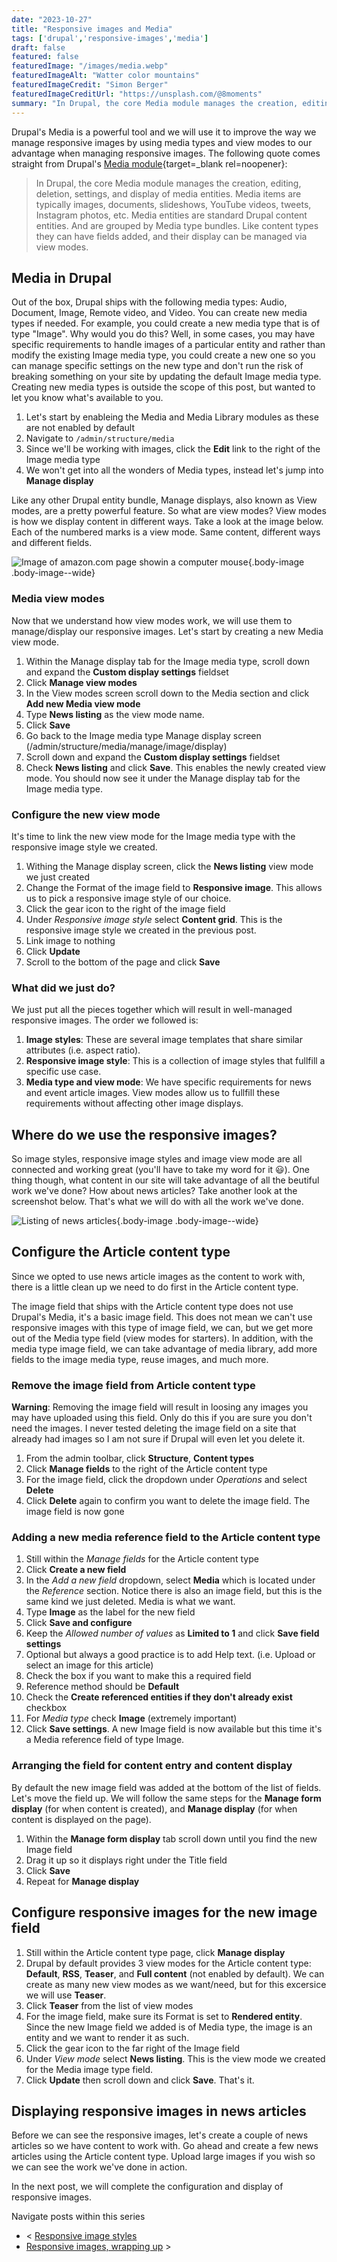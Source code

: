 ```yaml
---
date: "2023-10-27"
title: "Responsive images and Media"
tags: ['drupal','responsive-images','media']
draft: false
featured: false
featuredImage: "/images/media.webp"
featuredImageAlt: "Watter color mountains"
featuredImageCredit: "Simon Berger"
featuredImageCreditUrl: "https://unsplash.com/@8moments"
summary: "In Drupal, the core Media module manages the creation, editing, deletion, settings, and display of media entities."
---
```

Drupal's Media is a powerful tool and we will use it to improve the way we manage responsive images by using media types and view modes to our advantage when managing responsive images. The following quote comes straight from Drupal's [Media module](https://www.drupal.org/docs/8/core/modules/media/overview){target=_blank rel=noopener}:

> In Drupal, the core Media module manages the creation, editing, deletion, settings, and display of media entities. Media items are typically images, documents, slideshows, YouTube videos, tweets, Instagram photos, etc. Media entities are standard Drupal content entities. And are grouped by Media type bundles. Like content types they can have fields added, and their display can be managed via view modes.

## Media in Drupal

Out of the box, Drupal ships with the following media types: Audio, Document, Image, Remote video, and Video.  You can create new media types if needed. For example, you could create a new media type that is of type "Image".  Why would you do this?  Well, in some cases, you may have specific requirements to handle images of a particular entity and rather than modify the existing Image media type, you could create a new one so you can manage specific settings on the new type and don't run the risk of breaking something on your site by updating the default Image media type. Creating new media types is outside the scope of this post, but wanted to let you know what's available to you.

1. Let's start by enableing the Media and Media Library modules as these are not enabled by default
1. Navigate to `/admin/structure/media`
1. Since we'll be working with images, click the **Edit** link to the right of the Image media type
1. We won't get into all the wonders of Media types, instead let's jump into **Manage display**

Like any other Drupal entity bundle, Manage displays, also known as View modes, are a pretty powerful feature. So what are view modes?  View modes is how we display content in different ways.  Take a look at the image below.  Each of the numbered marks is a view mode. Same content, different ways and different fields.

![Image of amazon.com page showin a computer mouse](/images/modes.webp){.body-image .body-image--wide}

### Media view modes

Now that we understand how view modes work, we will use them to manage/display our responsive images. Let's start by creating a new Media view mode.

1. Within the Manage display tab for the Image media type, scroll down and expand the **Custom display settings** fieldset
1. Click **Manage view modes**
1. In the View modes screen scroll down to the Media section and click **Add new Media view mode**
1. Type **News listing** as the view mode name.
1. Click **Save**
1. Go back to the Image media type Manage display screen (/admin/structure/media/manage/image/display)
1. Scroll down and expand the **Custom display settings** fieldset
1. Check **News listing** and click **Save**.  This enables the newly created view mode.  You should now see it under the Manage display tab for the Image media type.

### Configure the new view mode

It's time to link the new view mode for the Image media type with the responsive image style we created.

1. Withing the Manage display screen, click the **News listing** view mode we just created
1. Change the Format of the image field to **Responsive image**.  This allows us to pick a responsive image style of our choice.
1. Click the gear icon to the right of the image field
1. Under _Responsive image style_ select **Content grid**.  This is the responsive image style we created in the previous post.
1. Link image to nothing
1. Click **Update**
1. Scroll to the bottom of the page and click **Save**

### What did we just do?

We just put all the pieces together which will result in well-managed responsive images. The order we followed is:

1. **Image styles**: These are several image templates that share similar attributes (i.e. aspect ratio).
1. **Responsive image style**: This is a collection of image styles that fullfill a specific use case.
1. **Media type and view mode**: We have specific requirements for news and event article images. View modes allow us to fullfill these requirements without affecting other image displays.

## Where do we use the responsive images?

So image styles, responsive image styles and image view mode are all connected and working great (you'll have to take my word for it 😃).  One thing though, what content in our site will take advantage of all the beutiful work we've done?  How about news articles? Take another look at the screenshot below. That's what we will do with all the work we've done.

![Listing of news articles](/images/list.webp){.body-image .body-image--wide}

## Configure the Article content type

Since we opted to use news article images as the content to work with, there is a little clean up we need to do first in the Article content type.

The image field that ships with the Article content type does not use Drupal's Media, it's a basic image field. This does not mean we can't use responsive images with this type of image field, we can, but we get more out of the Media type field (view modes for starters). In addition, with the media type image field, we can take advantage of media library, add more fields to the image media type, reuse images, and much more.

### Remove the image field from Article content type

**Warning**: Removing the image field will result in loosing any images you may have uploaded using this field.  Only do this if you are sure you don't need the images. I never tested deleting the image field on a site that already had images so I am not sure if Drupal will even let you delete it.

1. From the admin toolbar, click **Structure**, **Content types**
1. Click **Manage fields** to the right of the Article content type
1. For the image field, click the dropdown under _Operations_ and select **Delete**
1. Click **Delete** again to confirm you want to delete the image field.  The image field is now gone

### Adding a new media reference field to the Article content type

1. Still within the _Manage fields_ for the Article content type
1. Click **Create a new field**
1. In the _Add a new field_ dropdown, select **Media** which is located under the _Reference_ section. Notice there is also an image field, but this is the same kind we just deleted.  Media is what we want.
1. Type **Image** as the label for the new field
1. Click **Save and configure**
1. Keep the _Allowed number of values_ as **Limited to 1** and click **Save field settings**
1. Optional but always a good practice is to add Help text. (i.e. Upload or select an image for this article)
1. Check the box if you want to make this a required field
1. Reference method should be **Default**
1. Check the **Create referenced entities if they don't already exist** checkbox
1. For _Media type_ check **Image** (extremely important)
1. Click **Save settings**.  A new Image field is now available but this time it's a Media reference field of type Image.

### Arranging the field for content entry and content display

By default the new image field was added at the bottom of the list of fields. Let's move the field up.  We will follow the same steps for the **Manage form display** (for when content is created), and **Manage display** (for when content is displayed on the page).

1. Within the **Manage form display** tab scroll down until you find the new Image field
1. Drag it up so it displays right under the Title field
1. Click **Save**
1. Repeat for **Manage display**

## Configure responsive images for the new image field

1. Still within the Article content type page, click **Manage display**
1. Drupal by default provides 3 view modes for the Article content type: **Default**, **RSS**, **Teaser**, and **Full content** (not enabled by default).  We can create as many new view modes as we want/need, but for this excersice we will use **Teaser**.
1. Click **Teaser** from the list of view modes
1. For the image field, make sure its Format is set to **Rendered entity**.  Since the new Image field we added is of Media type, the image is an entity and we want to render it as such.
1. Click the gear icon to the far right of the Image field
1. Under _View mode_ select **News listing**. This is the view mode we created for the Media image type field.
1. Click **Update** then scroll down and click **Save**.  That's it.

## Displaying responsive images in news articles

Before we can see the responsive images, let's create a couple of news articles so we have content to work with.  Go ahead and create a few news articles using the Article content type.  Upload large images if you wish so we can see the work we've done in action.

In the next post, we will complete the configuration and display of responsive images.

<div class="post-pager margin-inline-flex margin-block-40">

Navigate posts within this series

- < [Responsive image styles](../responsive-image-styles)
- [Responsive images, wrapping up](../responsive-images-wrapping-up) >

</div>

